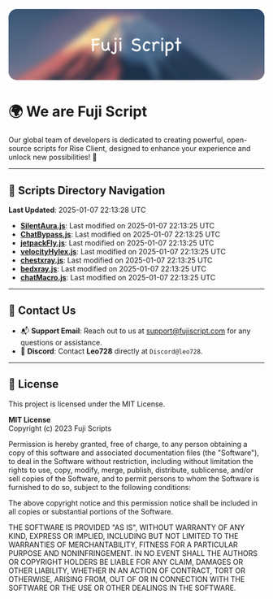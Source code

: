 ![Banner](.github/b.webp)

# 🌍 **We are Fuji Script**

Our global team of developers is dedicated to creating powerful, open-source scripts for Rise Client, designed to enhance your experience and unlock new possibilities! 🌟

---
<!-- SCRIPTS_NAVIGATION_START -->
## 📂 **Scripts Directory Navigation**

**Last Updated**: 2025-01-07 22:13:28 UTC

- **[SilentAura.js](scripts/SilentAura.js)**: Last modified on 2025-01-07 22:13:25 UTC
- **[ChatBypass.js](scripts/ChatBypass.js)**: Last modified on 2025-01-07 22:13:25 UTC
- **[jetpackFly.js](scripts/jetpackFly.js)**: Last modified on 2025-01-07 22:13:25 UTC
- **[velocityHylex.js](scripts/velocityHylex.js)**: Last modified on 2025-01-07 22:13:25 UTC
- **[chestxray.js](scripts/chestxray.js)**: Last modified on 2025-01-07 22:13:25 UTC
- **[bedxray.js](scripts/bedxray.js)**: Last modified on 2025-01-07 22:13:25 UTC
- **[chatMacro.js](scripts/chatMacro.js)**: Last modified on 2025-01-07 22:13:25 UTC

<!-- SCRIPTS_NAVIGATION_END -->

---

## 💬 **Contact Us**  
- 📬 **Support Email**: Reach out to us at [support@fujiscript.com](mailto:support@fujiscript.com) for any questions or assistance.  
- 💬 **Discord**: Contact **Leo728** directly at `Discord@leo728`.

---

## 📜 **License**

This project is licensed under the MIT License.  

**MIT License**  
Copyright (c) 2023 Fuji Scripts  

Permission is hereby granted, free of charge, to any person obtaining a copy of this software and associated documentation files (the "Software"), to deal in the Software without restriction, including without limitation the rights to use, copy, modify, merge, publish, distribute, sublicense, and/or sell copies of the Software, and to permit persons to whom the Software is furnished to do so, subject to the following conditions:  

The above copyright notice and this permission notice shall be included in all copies or substantial portions of the Software.  

THE SOFTWARE IS PROVIDED "AS IS", WITHOUT WARRANTY OF ANY KIND, EXPRESS OR IMPLIED, INCLUDING BUT NOT LIMITED TO THE WARRANTIES OF MERCHANTABILITY, FITNESS FOR A PARTICULAR PURPOSE AND NONINFRINGEMENT. IN NO EVENT SHALL THE AUTHORS OR COPYRIGHT HOLDERS BE LIABLE FOR ANY CLAIM, DAMAGES OR OTHER LIABILITY, WHETHER IN AN ACTION OF CONTRACT, TORT OR OTHERWISE, ARISING FROM, OUT OF OR IN CONNECTION WITH THE SOFTWARE OR THE USE OR OTHER DEALINGS IN THE SOFTWARE.  
